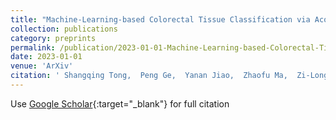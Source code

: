 ```yaml
---
title: "Machine-Learning-based Colorectal Tissue Classification via Acoustic Resolution Photoacoustic Microscopy"
collection: publications
category: preprints
permalink: /publication/2023-01-01-Machine-Learning-based-Colorectal-Tissue-Classification-via-Acoustic-Resolution-Photoacoustic-Microscopy
date: 2023-01-01
venue: 'ArXiv'
citation: ' Shangqing Tong,  Peng Ge,  Yanan Jiao,  Zhaofu Ma,  Zi-Long Li,  Long Liu,  Feng Gao,  Xiaohui Du,  Fei Gao, &quot;Machine-Learning-based Colorectal Tissue Classification via Acoustic Resolution Photoacoustic Microscopy.&quot; ArXiv, 2023.'
---
```

Use [Google Scholar](https://scholar.google.com/scholar?q=Machine+Learning+based+Colorectal+Tissue+Classification+via+Acoustic+Resolution+Photoacoustic+Microscopy){:target="_blank"} for full citation